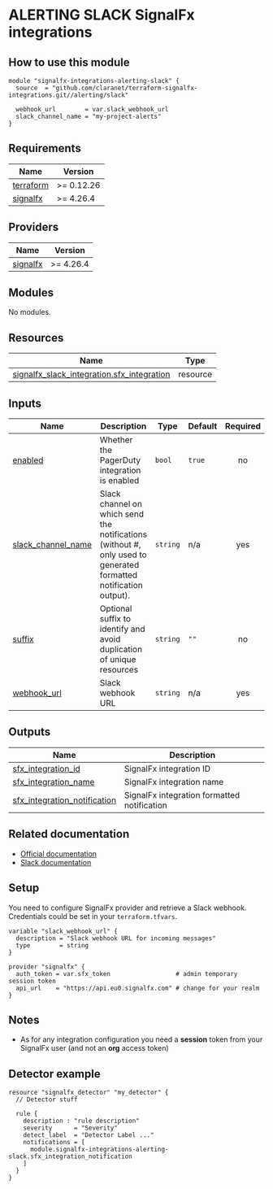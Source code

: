 # ALERTING SLACK SignalFx integrations

## How to use this module

```hcl
module "signalfx-integrations-alerting-slack" {
  source  = "github.com/claranet/terraform-signalfx-integrations.git//alerting/slack"

  webhook_url        = var.slack_webhook_url
  slack_channel_name = "my-project-alerts"
}

```

<!-- BEGIN_TF_DOCS -->
## Requirements

| Name | Version |
|------|---------|
| <a name="requirement_terraform"></a> [terraform](#requirement\_terraform) | >= 0.12.26 |
| <a name="requirement_signalfx"></a> [signalfx](#requirement\_signalfx) | >= 4.26.4 |

## Providers

| Name | Version |
|------|---------|
| <a name="provider_signalfx"></a> [signalfx](#provider\_signalfx) | >= 4.26.4 |

## Modules

No modules.

## Resources

| Name | Type |
|------|------|
| [signalfx_slack_integration.sfx_integration](https://registry.terraform.io/providers/splunk-terraform/signalfx/latest/docs/resources/slack_integration) | resource |

## Inputs

| Name | Description | Type | Default | Required |
|------|-------------|------|---------|:--------:|
| <a name="input_enabled"></a> [enabled](#input\_enabled) | Whether the PagerDuty integration is enabled | `bool` | `true` | no |
| <a name="input_slack_channel_name"></a> [slack\_channel\_name](#input\_slack\_channel\_name) | Slack channel on which send the notifications (without #, only used to generated formatted notification output). | `string` | n/a | yes |
| <a name="input_suffix"></a> [suffix](#input\_suffix) | Optional suffix to identify and avoid duplication of unique resources | `string` | `""` | no |
| <a name="input_webhook_url"></a> [webhook\_url](#input\_webhook\_url) | Slack webhook URL | `string` | n/a | yes |

## Outputs

| Name | Description |
|------|-------------|
| <a name="output_sfx_integration_id"></a> [sfx\_integration\_id](#output\_sfx\_integration\_id) | SignalFx integration ID |
| <a name="output_sfx_integration_name"></a> [sfx\_integration\_name](#output\_sfx\_integration\_name) | SignalFx integration name |
| <a name="output_sfx_integration_notification"></a> [sfx\_integration\_notification](#output\_sfx\_integration\_notification) | SignalFx integration formatted notification |
<!-- END_TF_DOCS -->

## Related documentation

* [Official documentation](https://docs.signalfx.com/en/latest/admin-guide/integrate-notifications.html#integrate-with-slack)
* [Slack documentation](https://api.slack.com/messaging/webhooks)

## Setup

You need to configure SignalFx provider and retrieve a Slack webhook.
Credentials could be set in your `terraform.tfvars`.

```
variable "slack_webhook_url" {
  description = "Slack webhook URL for incoming messages"
  type        = string
}

provider "signalfx" {
  auth_token = var.sfx_token                  # admin temporary session token
  api_url    = "https://api.eu0.signalfx.com" # change for your realm
}

```

## Notes

* As for any integration configuration you need a **session** token from your SignalFx user (and not an **org** access token)

## Detector example

```
resource "signalfx_detector" "my_detector" {
  // Detector stuff

  rule {
    description : "rule description"
    severity      = "Severity"
    detect_label  = "Detector Label ..."
    notifications = [
      module.signalfx-integrations-alerting-slack.sfx_integration_notification
    ]
  }
}
```
